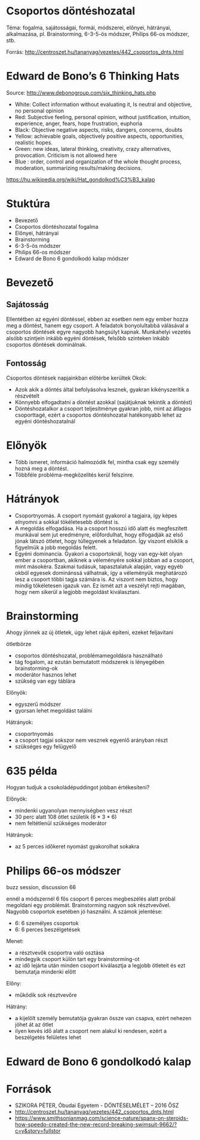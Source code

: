 # Csoportos döntéshozatal 

Téma: fogalma, sajátosságai, formái, módszerei, előnyei, hátrányai, alkalmazása, pl. Brainstorming, 6-3-5-ös módszer, Philips 66-os módszer, stb.

Forrás: http://centroszet.hu/tananyag/vezetes/442_csoportos_dnts.html

# Edward de Bono’s 6 Thinking Hats

Source: http://www.debonogroup.com/six_thinking_hats.php

 - White: Collect information without evaluating it, Is neutral and objective, no personal opinion
 - Red: Subjective feeling, personal opinion, without justification, intuition, experience, anger, fears, hope frustration, euphoria
 - Black: Objective negative aspects, risks, dangers, concerns, doubts
 - Yellow: achievable goals, objectively positive aspects, opportunities, realistic hopes.
 - Green: new ideas, lateral thinking, creativity, crazy alternatives, provocation. Criticism is not allowed here
 - Blue : order, control and organization of the whole thought process, moderation, summarizing results/making decisions.

https://hu.wikipedia.org/wiki/Hat_gondolkod%C3%B3_kalap

# Stuktúra

- Bevezető
- Csoportos döntéshozatal fogalma
- Előnyei, hátrányai
- Brainstorming
- 6-3-5-ös módszer
- Philips 66-os módszer
- Edward de Bono 6 gondolkodó kalap módszer

# Bevezető

## Sajátosság

Ellentétben az egyéni döntéssel, ebben az esetben nem egy ember hozza meg a döntést, hanem egy csoport. 
A feladatok bonyolultabbá válásával a csoportos döntések egyre nagyobb hangsúlyt kapnak.
Munkahelyi vezetés alsóbb szintjein inkább egyéni döntések, felsőbb szinteken
inkább csoportos döntések dominálnak.

## Fontosság

Csoportos döntések napjainkban előtérbe kerültek
Okok:
- Azok akik a döntés által befolyásolva lesznek, gyakran kikényszerítik a részvételt
- Könnyebb elfogadtatni a döntést azokkal (sajátjuknak tekintik a döntést)
- Döntéshozatalkor a csoport teljesítménye gyakran jobb, mint az átlagos csoporttagé, ezért a csoportos döntéshozatal hatékonyabb lehet az egyéni döntéshozatalnál

# Előnyök

- Több ismeret, információ halmozódik fel, mintha csak egy személy hozná meg a döntést.
- Többféle probléma-megközelítés kerül felszínre.

# Hátrányok

- Csoportnyomás. A csoport nyomást gyakorol a tagjaira, így képes elnyomni a sokkal tökéletesebb döntést is.
- A megoldás elfogadása. Ha a csoport hosszú idő alatt és megfeszített munkával sem jut eredményre, előfordulhat, hogy elfogadják az első jónak látszó ötletet, hogy túllegyenek a feladaton. Így viszont elsiklik a figyelmük a jobb megoldás felett.
- Egyéni dominancia. Gyakori a csoportoknál, hogy van egy-két olyan ember a csoportban, akiknek a véleményére sokkal jobban ad a csoport, mint másokéra. Szakmai tudásuk, tapasztalatuk alapján, vagy egyéb okból egyesek dominánssá válhatnak, így a véleményük meghatározó lesz a csoport többi tagja számára is. Az viszont nem biztos, hogy mindig tökéletesen igazuk van. Ez ismét azt a veszélyt rejti magában, hogy nem sikerül a legjobb megoldást kiválasztani.

# Brainstorming

Ahogy jönnek az új ötletek, úgy lehet rájuk építeni, ezeket feljavítani

ötletbörze

- csoportos döntéshozatal, problémamegoldásra használható
- tág fogalom, az ezután bemutatott módszerek is lényegében brainstorming-ok
- moderátor hasznos lehet
- szükség van egy táblára

Előnyök:
- egyszerű módszer
- gyorsan lehet megoldást találni

Hátrányok:
- csoportnyomás
- a csoport tagjai sokszor nem vesznek egyenlő arányban részt
- szükséges egy felügyelő


# 635 példa

Hogyan tudjuk a csokoládépuddingot jobban értékesíteni?

Előnyök:
- mindenki ugyanolyan mennyiségben vesz részt
- 30 perc alatt 108 ötlet születik (6 * 3 * 6)
- nem feltétlenül szükséges moderátor

Hátrányok:
- az 5 perces időkeret nyomást gyakorolhat sokakra

# Philips 66-os módszer

buzz session, discussion 66

ennél a módszernél 6 fős csoport 6 perces megbeszélés alatt próbál megoldani egy problémát.
Brainstorming nagyon sok résztvevővel.
Nagyobb csoportok esetében jó használni.
A számok jelentése:
- 6: 6 személyes csoportok
- 6: 6 perces beszélgetések

Menet:
- a résztvevők csoportra való osztása
- mindegyik csoport külön tart egy brainstorming-ot
- az idő lejárta után minden csoport kiválasztja a legjobb ötleteit és ezt bemutatja mindenki előtt

Előny:
- működik sok résztvevőre

Hátrány:
- a kijelölt személy bemutatója gyakran össze van csapva, ezért nehezen jöhet át az ötlet
- ilyen kevés idő alatt a csoport nem alakul ki rendesen, ezért a beszélgetés felületes lehet

# Edward de Bono 6 gondolkodó kalap


# Források

- SZIKORA PÉTER, Óbudai Egyetem - DÖNTÉSELMÉLET – 2016 ŐSZ
- http://centroszet.hu/tananyag/vezetes/442_csoportos_dnts.html
- https://www.smithsonianmag.com/science-nature/spanx-on-steroids-how-speedo-created-the-new-record-breaking-swimsuit-9662/?c=y&story=fullstor